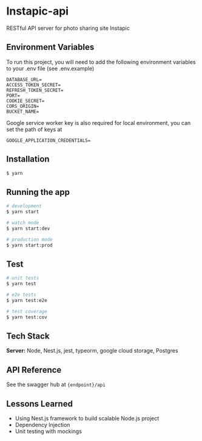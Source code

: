 
# Instapic-api

RESTful API server for photo sharing site Instapic


## Environment Variables

To run this project, you will need to add the following environment variables to your .env file (see .env.example)

```
DATABASE_URL=
ACCESS_TOKEN_SECRET=
REFRESH_TOKEN_SECRET=
PORT=
COOKIE_SECRET=
CORS_ORIGIN=
BUCKET_NAME=
```

Google service worker key is also required for local environment, you can set the path of keys at

`GOOGLE_APPLICATION_CREDENTIALS=`

## Installation

```bash
$ yarn
```

## Running the app

```bash
# development
$ yarn start

# watch mode
$ yarn start:dev

# production mode
$ yarn start:prod
```

## Test

```bash
# unit tests
$ yarn test

# e2e tests
$ yarn test:e2e

# test coverage
$ yarn test:cov
```

  
## Tech Stack

**Server:** Node, Nest.js, jest, typeorm, google cloud storage, Postgres

  
## API Reference

See the swagger hub at `{endpoint}/api`


## Lessons Learned

- Using Nest.js framework to build scalable Node.js project
- Dependency Injection
- Unit testing with mockings


